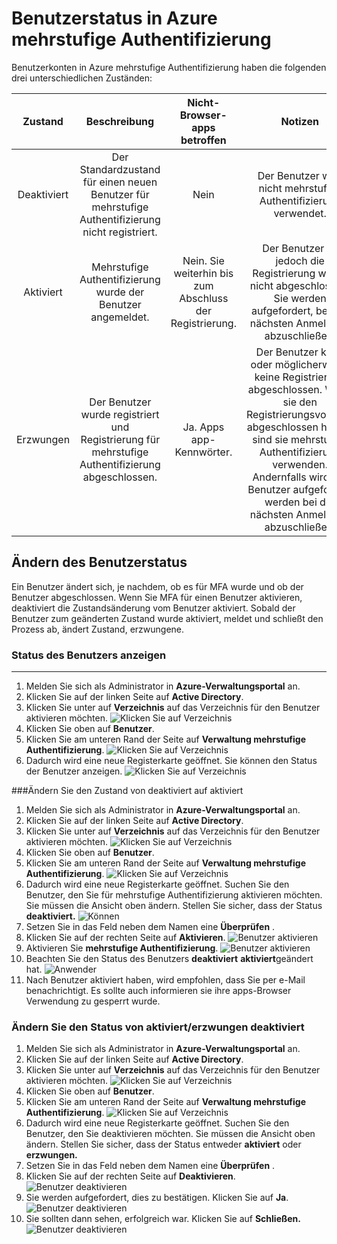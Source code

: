 <properties 
    pageTitle="Microsoft Azure mehrstufige Authentifizierung Benutzerstatus"
    description="Enthält Informationen Sie zum Benutzerstatus in Azure MFA."
    services="multi-factor-authentication"
    documentationCenter=""
    authors="kgremban"
    manager="femila"
    editor="curtand"/>

<tags
    ms.service="multi-factor-authentication"
    ms.workload="identity"
    ms.tgt_pltfrm="na"
    ms.devlang="na"
    ms.topic="article"
    ms.date="08/04/2016"
    ms.author="kgremban"/>

# <a name="user-states-in-azure-multi-factor-authentication"></a>Benutzerstatus in Azure mehrstufige Authentifizierung

Benutzerkonten in Azure mehrstufige Authentifizierung haben die folgenden drei unterschiedlichen Zuständen:

Zustand | Beschreibung |Nicht-Browser-apps betroffen| Notizen
:-------------: | :-------------: |:-------------: |:-------------: |
Deaktiviert | Der Standardzustand für einen neuen Benutzer für mehrstufige Authentifizierung nicht registriert.|Nein|Der Benutzer wird nicht mehrstufige Authentifizierung verwendet.
Aktiviert |Mehrstufige Authentifizierung wurde der Benutzer angemeldet.|Nein.  Sie weiterhin bis zum Abschluss der Registrierung.|Der Benutzer ist jedoch die Registrierung wurde nicht abgeschlossen. Sie werden aufgefordert, bei der nächsten Anmeldung abzuschließen.
Erzwungen|Der Benutzer wurde registriert und Registrierung für mehrstufige Authentifizierung abgeschlossen.|Ja.  Apps app-Kennwörter. | Der Benutzer kann oder möglicherweise keine Registrierung abgeschlossen. Wenn sie den Registrierungsvorgang abgeschlossen haben, sind sie mehrstufige Authentifizierung verwenden. Andernfalls wird der Benutzer aufgefordert werden bei der nächsten Anmeldung abzuschließen.

## <a name="changing-a-user-state"></a>Ändern des Benutzerstatus
Ein Benutzer ändert sich, je nachdem, ob es für MFA wurde und ob der Benutzer abgeschlossen.  Wenn Sie MFA für einen Benutzer aktivieren, deaktiviert die Zustandsänderung vom Benutzer aktiviert.  Sobald der Benutzer zum geänderten Zustand wurde aktiviert, meldet und schließt den Prozess ab, ändert Zustand, erzwungene.  

### <a name="to-view-a-users-state"></a>Status des Benutzers anzeigen
--------------------------------------------------------------------------------
1.  Melden Sie sich als Administrator in **Azure-Verwaltungsportal** an.
2.  Klicken Sie auf der linken Seite auf **Active Directory**.
3.  Klicken Sie unter auf **Verzeichnis** auf das Verzeichnis für den Benutzer aktivieren möchten.
![Klicken Sie auf Verzeichnis](./media/multi-factor-authentication-get-started-cloud/directory1.png)
4.  Klicken Sie oben auf **Benutzer**.
5.  Klicken Sie am unteren Rand der Seite auf **Verwaltung mehrstufige Authentifizierung**.
![Klicken Sie auf Verzeichnis](./media/multi-factor-authentication-get-started-cloud/manage1.png)
6.  Dadurch wird eine neue Registerkarte geöffnet.  Sie können den Status der Benutzer anzeigen.
![Klicken Sie auf Verzeichnis](./media/multi-factor-authentication-get-started-user-states/userstate1.png)

###<a name="to-change-the-state-from-disabled-to-enabled"></a>Ändern Sie den Zustand von deaktiviert auf aktiviert
1.  Melden Sie sich als Administrator in **Azure-Verwaltungsportal** an.
2.  Klicken Sie auf der linken Seite auf **Active Directory**.
3.  Klicken Sie unter auf **Verzeichnis** auf das Verzeichnis für den Benutzer aktivieren möchten.
![Klicken Sie auf Verzeichnis](./media/multi-factor-authentication-get-started-cloud/directory1.png)
4.  Klicken Sie oben auf **Benutzer**.
5.  Klicken Sie am unteren Rand der Seite auf **Verwaltung mehrstufige Authentifizierung**.
![Klicken Sie auf Verzeichnis](./media/multi-factor-authentication-get-started-cloud/manage1.png)
6.  Dadurch wird eine neue Registerkarte geöffnet.  Suchen Sie den Benutzer, den Sie für mehrstufige Authentifizierung aktivieren möchten. Sie müssen die Ansicht oben ändern. Stellen Sie sicher, dass der Status **deaktiviert.** 
 ![Können](./media/multi-factor-authentication-get-started-cloud/enable1.png)
7.  Setzen Sie in das Feld neben dem Namen eine **Überprüfen** .
7.  Klicken Sie auf der rechten Seite auf **Aktivieren**.
![Benutzer aktivieren](./media/multi-factor-authentication-get-started-cloud/user1.png)
8.  Aktivieren Sie **mehrstufige Authentifizierung**.
![Benutzer aktivieren](./media/multi-factor-authentication-get-started-cloud/enable2.png)
9.  Beachten Sie den Status des Benutzers **deaktiviert** **aktiviert**geändert hat.
![Anwender](./media/multi-factor-authentication-get-started-cloud/user.png)
10.  Nach Benutzer aktiviert haben, wird empfohlen, dass Sie per e-Mail benachrichtigt.  Es sollte auch informieren sie ihre apps-Browser Verwendung zu gesperrt wurde.

### <a name="to-change-the-state-from-enabledenforced-to-disabled"></a>Ändern Sie den Status von aktiviert/erzwungen deaktiviert
1.  Melden Sie sich als Administrator in **Azure-Verwaltungsportal** an.
2.  Klicken Sie auf der linken Seite auf **Active Directory**.
3.  Klicken Sie unter auf **Verzeichnis** auf das Verzeichnis für den Benutzer aktivieren möchten.
![Klicken Sie auf Verzeichnis](./media/multi-factor-authentication-get-started-cloud/directory1.png)
4.  Klicken Sie oben auf **Benutzer**.
5.  Klicken Sie am unteren Rand der Seite auf **Verwaltung mehrstufige Authentifizierung**.
![Klicken Sie auf Verzeichnis](./media/multi-factor-authentication-get-started-cloud/manage1.png)
6.  Dadurch wird eine neue Registerkarte geöffnet.  Suchen Sie den Benutzer, den Sie deaktivieren möchten. Sie müssen die Ansicht oben ändern. Stellen Sie sicher, dass der Status entweder **aktiviert** oder **erzwungen.**
7.  Setzen Sie in das Feld neben dem Namen eine **Überprüfen** .
7.  Klicken Sie auf der rechten Seite auf **Deaktivieren**.
![Benutzer deaktivieren](./media/multi-factor-authentication-get-started-user-states/userstate2.png)
8.  Sie werden aufgefordert, dies zu bestätigen.  Klicken Sie auf **Ja**.
![Benutzer deaktivieren](./media/multi-factor-authentication-get-started-user-states/userstate3.png)
9.  Sie sollten dann sehen, erfolgreich war.  Klicken Sie auf **Schließen.** 
 ![Benutzer deaktivieren](./media/multi-factor-authentication-get-started-user-states/userstate4.png)
